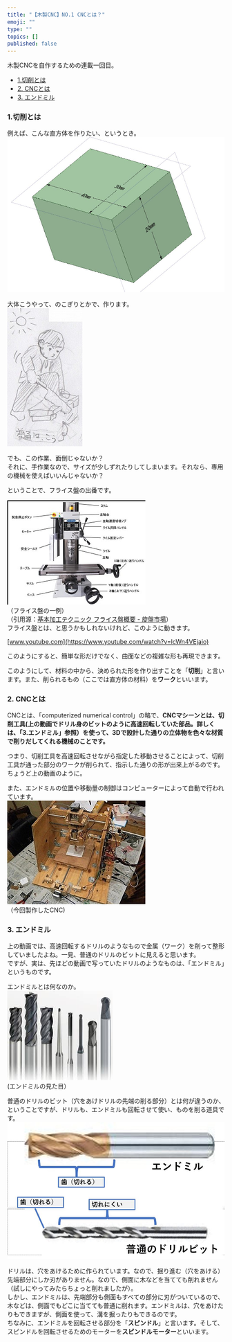 ```yaml
---
title: "【木製CNC】NO.1 CNCとは？"
emoji: ""
type: ""
topics: []
published: false
---
```


木製CNCを自作するための連載一回目。

* [1.切削とは](#1切削とは)
* [2\. CNCとは](#2-CNCとは)
* [3\. エンドミル](#3-エンドミル)

### 1.切削とは

例えば、こんな直方体を作りたい、というとき。  
![f:id:pythonjacascript:20180905233716j:plain:h300](/images/ppythonjacascript2018090520180905233716.jpg "f:id:pythonjacascript:20180905233716j:plain:h300")

大体こうやって、のこぎりとかで、作ります。  
![f:id:pythonjacascript:20180905233755j:plain](/images/ppythonjacascript2018090520180905233755.jpg "f:id:pythonjacascript:20180905233755j:plain")

  
でも、この作業、面倒じゃないか？  
それに、手作業なので、サイズが少しずれたりしてしまいます。それなら、専用の機械を使えばいいんじゃないか？

ということで、フライス盤の出番です。

![f:id:pythonjacascript:20180905233847j:plain](/images/ppythonjacascript2018090520180905233847.jpg "f:id:pythonjacascript:20180905233847j:plain")  
（フライス盤の一例）  
（引用源：[基本加工テクニック フライス盤概要 - 旋盤市場](http://www.senban.jp/ktech/10.html)）  
フライス盤とは、と思うかもしれないけれど、このように動きます。

[www.youtube.com](https://www.youtube.com/watch?v=lcWn4VEjaio)

このようにすると、簡単な形だけでなく、曲面などの複雑な形も再現できます。

このようにして、材料の中から、決められた形を作り出すことを「**切削**」と言います。また、削られるもの（ここでは直方体の材料）を**ワーク**といいます。

### 2\. CNCとは

CNCとは、「computerized numerical control」の略で、**CNCマシーンとは、切削工具(上の動画でドリル身のビットのように高速回転していた部品。詳しくは、「3.エンドミル」参照）を使って、3Dで設計した通りの立体物を色々な材質で削りだしてくれる機械のことです。**

つまり、切削工具を高速回転させながら指定した移動させることによって、切削工具が通った部分のワークが削られて、指示した通りの形が出来上がるのです。  
ちょうど上の動画のように。

また、エンドミルの位置や移動量の制御はコンピューターによって自動で行われています。  
![f:id:pythonjacascript:20180906000440j:plain](/images/ppythonjacascript2018090620180906000440.jpg "f:id:pythonjacascript:20180906000440j:plain")  
（今回製作したCNC)  

### 3\. エンドミル

上の動画では、高速回転するドリルのようなもので金属（ワーク）を削って整形していましたよね。一見、普通のドリルのビットに見えると思います。  
ですが、実は、先ほどの動画で写っていたドリルのようなものは、「エンドミル」というものです。

エンドミルとは何なのか。  
![f:id:pythonjacascript:20180905234513j:plain](/images/ppythonjacascript2018090520180905234513.jpg "f:id:pythonjacascript:20180905234513j:plain")  
(エンドミルの見た目）

普通のドリルのビット（穴をあけドリルの先端の削る部分）とは何が違うのか、ということですが、ドリルも、エンドミルも回転させて使い、ものを削る道具です。  
![f:id:pythonjacascript:20180905235512j:plain:h330](/images/ppythonjacascript2018090520180905235512.jpg "f:id:pythonjacascript:20180905235512j:plain:h330")

ドリルは、穴をあけるために作られています。なので、掘り進む（穴をあける）先端部分にしか刃がありません。なので、側面に木などを当てても削れません（試しにやってみたらちょっと削れましたが）。  
しかし、エンドミルは、先端部分も側面もすべての部分に刃がついているので、木などは、側面でもどこに当てても普通に削れます。エンドミルは、穴をあけたりもできますが、側面を使って、溝を掘ったりもできるのです。  
ちなみに、エンドミルを回転させる部分を「**スピンドル**」と言います。そして、スピンドルを回転させるためのモーターを**スピンドルモーター**といいます。